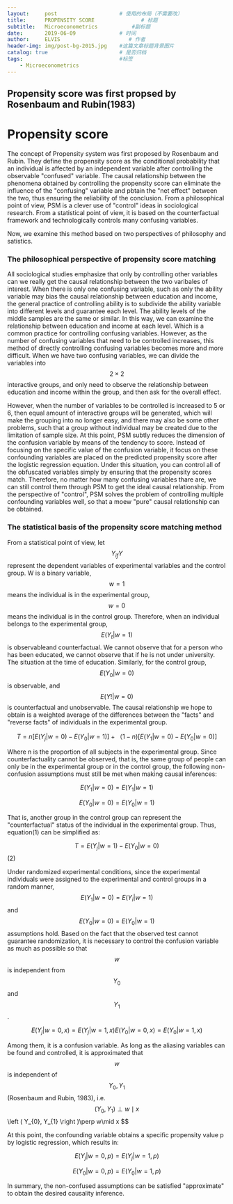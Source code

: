 ```yaml
---
layout:     post                    # 使用的布局（不需要改）
title:      PROPENSITY SCORE               # 标题 
subtitle:   Microeconometrics           #副标题
date:       2019-06-09              # 时间
author:     ELVIS                      # 作者
header-img: img/post-bg-2015.jpg    #这篇文章标题背景图片
catalog: true                       # 是否归档
tags:                               #标签
    - Microeconometrics
---
```


## Propensity score was first propsed by Rosenbaum and Rubin(1983)



# Propensity score   

The concept of Propensity system was first proposed by Rosenbaum and Rubin. They define the propensity score as the conditional probability that an individual is affected by an independent variable after controlling the observable "confused" variable. The causal relationship between the phenomena obtained by controlling the propensity score can eliminate the influence of the "confusing" variable and pbtain the "net effect" between the two, thus ensuring the reliability of the conclusion. From a philosophical point of view, PSM is a clever use of "control" ideas in sociological research. From a statistical point of view, it is based on the counterfactual framework and technologically controls many confusing variables.   

Now, we examine this method based on two perspectives of philosophy and satistics.    

### The philosophical perspective of propensity score matching  

All sociological studies emphasize that only by controlling other variables can we really get the causal relationship between the two varibales of interest. When there is only one confusing variable, such as only the ability variable may bias the causal relationship between education and income, the general practice of controlling ability is to subdivide the ability variable into different levels and guarantee each level. The ability levels of the middle samples are the same or similar. In this way, we can examine the relationship between education and income at each level. Which is a common practice for controlling confusing variables. However, as the number of confusing variables that need to be controlled increases, this method of directly controlling confusing variables becomes more and more difficult. When we have two confusing variables, we can divide the variables into $$2\times 2$$ interactive groups, and only need to observe the relationship between education and income within the group, and then ask for the overall effect.   

However, when the number of variables to be controlled is increased to 5 or 6, then equal amount of interactive groups will be generated, which will make the grouping into no longer easy, and there may also be some other problems, such that a group without individual may be created due to the limitation of sample size. At this point, PSM subtly reduces the dimension of the confusion variable by means of the tendency to score. Instead of focusing on the specific value of the confusion variable, it focus on these confounding variables are placed on the predicted propensity score after the logistic regression equation. Under this situation, you can control all of the obfuscated variables simply by ensuring that the propensity scores match. Therefore, no matter how many confusing variables thare are, we can still control them through PSM to get the ideal causal relationship. From the perspective of "control", PSM solves the problem of controlling multiple confounding variables well, so that a moew "pure" causal relationship can be obtained.    

### The statistical basis of the propensity score matching method      


From a statistical point of view, let $$Y_{if}Y$$ represent the dependent variables of experimental variables and the control group. W is a binary variable, $$w=1$$ means the individual is in the experimental group, $$w=0$$ means the individual is in the control group. Therefore, when an individual belongs to the experimental group, $$E\left ( Y_{t}|w=1 \right )$$ is observableand counterfactual. We cannot observe that for a person who has been educated, we cannot observe that if he is not under university. The situation at the time of education. Similarly, for the control group, $$E\left ( Y_{0}|w=0 \right )$$ is observable, and $$E\left ( Y!|w=0 \right )$$ is counterfactual and unobservable. The causal relationship we hope to obtain is a weighted average of the differences between the "facts" and "reverse facts" of individuals in the experimental group.    

$$T = n\left [ E\left ( Y_{j}|w=0 \right )-E\left ( Y_{0}|w=1 \right ) \right ] + （1-n)\left [ E\left ( Y_{1}|w=0 \right )-E\left ( Y_{0}|w=0 \right ) \right ]$$    

Where n is the proportion of all subjects in the experimental group. Since counterfactuality cannot be observed, that is, the same group of people can only be in the experimental group or in the control group, the following non-confusion assumptions must still be met when making causal inferences:     

$$E\left ( Y_{1}|w=0 \right )=E\left ( Y_{1}|w=1 \right )$$   

$$E\left ( Y_{0}|w=0 \right )=E\left ( Y_{0}|w=1 \right )$$   

That is, another group in the control group can represent the "counterfactual" status of the individual in the experimental group. Thus, equation(1) can be simplified as:   

$$T=E\left ( Y_{j}|w=1 \right )-E\left ( Y_{0}|w=0 \right )$$   (2)     

Under randomized experimental conditions, since the experimental individuals were assigned to the experimental and control groups in a random manner, $$E\left ( Y_{1}|w=0 \right )=E\left ( Y_{i}|w=1 \right )$$ and $$E\left ( Y_{0}|w=0 \right )=E\left ( Y_{0}|w=1 \right )$$ assumptions hold. Based on the fact that the observed test cannot guarantee randomization, it is necessary to control the confusion variable as much as possible so that $$w$$ is independent from $$Y_{0}$$ and $$Y_{1}$$.    

$$ E\left ( Y_{j}|w=0,x \right )=E\left ( Y_{j}|w=1,x \right )E\left ( Y_{0}|w=0,x \right )=E\left ( Y_{0}|w=1,x \right ) $$     

Among them, it is a confusion variable. As long as the aliasing variables can be found and controlled, it is approximated that $$w$$ is independent of $$Y_{0},Y_{1}$$(Rosenbaum and Rubin, 1983), i.e. $$\left ( Y_{0}, Y_{1} \right )\perp w\mid x$$  \left ( Y_{0}, Y_{1} \right )\perp w\mid x $$     

At this point, the confounding variable obtains a specific propensity value p by logistic regression, which results in:   

$$E\left ( Y_{j}|w=0,p \right )=E\left ( Y_{j}|w=1,p \right )$$   

$$E\left ( Y_{0}|w=0,p \right )=E\left ( Y_{0}|w=1,p \right )$$    

In summary, the non-confused assumptions can be satisfied "approximate" to obtain the desired causality inference.
